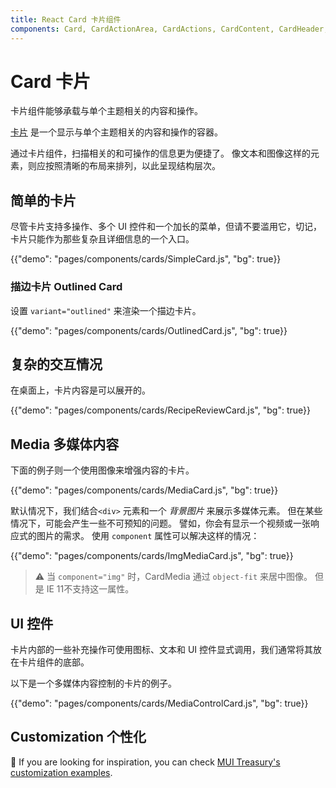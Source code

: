 ```yaml
---
title: React Card 卡片组件
components: Card, CardActionArea, CardActions, CardContent, CardHeader, CardMedia, Collapse, Paper
---
```


# Card 卡片

<p class="description">卡片组件能够承载与单个主题相关的内容和操作。</p>

[卡片](https://material.io/design/components/cards.html) 是一个显示与单个主题相关的内容和操作的容器。

通过卡片组件，扫描相关的和可操作的信息更为便捷了。 像文本和图像这样的元素，则应按照清晰的布局来排列，以此呈现结构层次。

## 简单的卡片

尽管卡片支持多操作、多个 UI 控件和一个加长的菜单，但请不要滥用它，切记，卡片只能作为那些复杂且详细信息的一个入口。

{{"demo": "pages/components/cards/SimpleCard.js", "bg": true}}

### 描边卡片 Outlined Card

设置 `variant="outlined"` 来渲染一个描边卡片。

{{"demo": "pages/components/cards/OutlinedCard.js", "bg": true}}

## 复杂的交互情况

在桌面上，卡片内容是可以展开的。

{{"demo": "pages/components/cards/RecipeReviewCard.js", "bg": true}}

## Media 多媒体内容

下面的例子则一个使用图像来增强内容的卡片。

{{"demo": "pages/components/cards/MediaCard.js", "bg": true}}

默认情况下，我们结合`<div>` 元素和一个 *背景图片* 来展示多媒体元素。 但在某些情况下，可能会产生一些不可预知的问题。 譬如，你会有显示一个视频或一张响应式的图片的需求。 使用 `component` 属性可以解决这样的情况：

{{"demo": "pages/components/cards/ImgMediaCard.js", "bg": true}}

> ⚠️ 当 `component="img"` 时，CardMedia 通过 `object-fit` 来居中图像。 但是 IE 11不支持这一属性。

## UI 控件

卡片内部的一些补充操作可使用图标、文本和 UI 控件显式调用，我们通常将其放在卡片组件的底部。

以下是一个多媒体内容控制的卡片的例子。

{{"demo": "pages/components/cards/MediaControlCard.js", "bg": true}}

## Customization 个性化

🎨 If you are looking for inspiration, you can check [MUI Treasury's customization examples](https://mui-treasury.com/components/card).